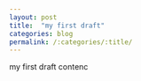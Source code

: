 ```yaml
---
layout: post
title:  "my first draft"
categories: blog
permalink: /:categories/:title/
---
```


my first draft contenc
